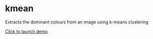 # kmean
Extracts the dominant colours from an image using k-means clustering

[Click to launch demo](http://bailus.github.io/kmean/)
